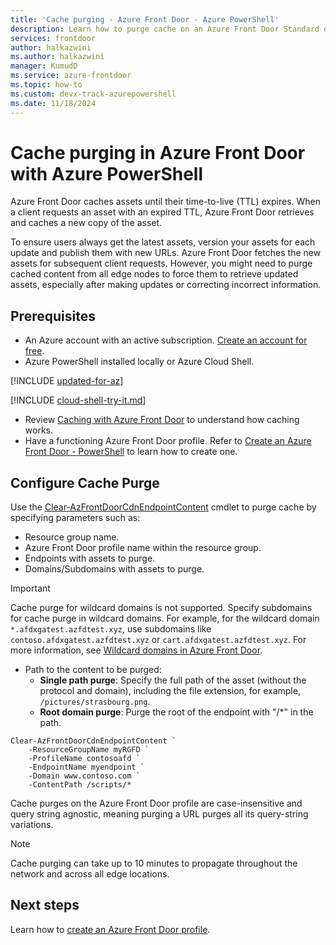 ```yaml
---
title: 'Cache purging - Azure Front Door - Azure PowerShell'
description: Learn how to purge cache on an Azure Front Door Standard or Premium profile using Azure PowerShell.
services: frontdoor
author: halkazwini
ms.author: halkazwini
manager: KumudD
ms.service: azure-frontdoor
ms.topic: how-to
ms.custom: devx-track-azurepowershell
ms.date: 11/18/2024
---
```


# Cache purging in Azure Front Door with Azure PowerShell

Azure Front Door caches assets until their time-to-live (TTL) expires. When a client requests an asset with an expired TTL, Azure Front Door retrieves and caches a new copy of the asset.

To ensure users always get the latest assets, version your assets for each update and publish them with new URLs. Azure Front Door fetches the new assets for subsequent client requests. However, you might need to purge cached content from all edge nodes to force them to retrieve updated assets, especially after making updates or correcting incorrect information.

## Prerequisites

- An Azure account with an active subscription. [Create an account for free](https://azure.microsoft.com/free/?WT.mc_id=A261C142F).
- Azure PowerShell installed locally or Azure Cloud Shell.

[!INCLUDE [updated-for-az](~/reusable-content/ce-skilling/azure/includes/updated-for-az.md)]

[!INCLUDE [cloud-shell-try-it.md](~/reusable-content/ce-skilling/azure/includes/cloud-shell-try-it.md)]

- Review [Caching with Azure Front Door](../front-door-caching.md) to understand how caching works.
- Have a functioning Azure Front Door profile. Refer to [Create an Azure Front Door - PowerShell](../create-front-door-powershell.md) to learn how to create one.

## Configure Cache Purge

Use the [Clear-AzFrontDoorCdnEndpointContent](/powershell/module/az.cdn/clear-azfrontdoorcdnendpointcontent) cmdlet to purge cache by specifying parameters such as:

- Resource group name.
- Azure Front Door profile name within the resource group.
- Endpoints with assets to purge.
- Domains/Subdomains with assets to purge.

> [!IMPORTANT]
> Cache purge for wildcard domains is not supported. Specify subdomains for cache purge in wildcard domains. For example, for the wildcard domain `*.afdxgatest.azfdtest.xyz`, use subdomains like `contoso.afdxgatest.azfdtest.xyz` or `cart.afdxgatest.azfdtest.xyz`. For more information, see [Wildcard domains in Azure Front Door](../front-door-wildcard-domain.md).

- Path to the content to be purged:
   - **Single path purge**: Specify the full path of the asset (without the protocol and domain), including the file extension, for example, `/pictures/strasbourg.png`.
   - **Root domain purge**: Purge the root of the endpoint with "/*" in the path.

```azurepowershell-interactive
Clear-AzFrontDoorCdnEndpointContent `
    -ResourceGroupName myRGFD `
    -ProfileName contosoafd `
    -EndpointName myendpoint `
    -Domain www.contoso.com `
    -ContentPath /scripts/*
```

Cache purges on the Azure Front Door profile are case-insensitive and query string agnostic, meaning purging a URL purges all its query-string variations.

> [!NOTE]
> Cache purging can take up to 10 minutes to propagate throughout the network and across all edge locations.

## Next steps

Learn how to [create an Azure Front Door profile](../create-front-door-portal.md).
